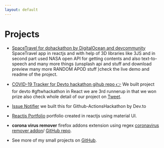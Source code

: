 ```yaml
---
layout: default
---
```


# Projects

* [SpaceTravel for dohackathon by DigitalOcean and devcommunity](https://github.com/krishnadevz/SpaceTravel) SpaceTravel app in reactjs and with help of 3D libraries like 3JS and in second part used NASA open API for getting contents and also text-to-speech and many more things (unsplash api and stuff and download preview many more RANDOM APOD stuff )check the live demo and readme of the project.

* [COVID-19 Tracker for Devto hackathon gihub repo 👉](https://github.com/itshally/wb-covid19) We
built project for devto #gftwhackathon in React we are 3rd runnerup in that we won prize also check whole detail of our project on [Tweet](https://twitter.com/krishnadevz/status/1276340062788214785).
* [Issue Notifier](https://github.com/itshally/issue-notifier) we built this for Github-ActionsHackathon by Dev.to 
* [Reactjs Portfolio](https://github.com/krishnadevz/ReactPortfolio) portfolio created in reactjs using material UI.
* **corona virus remover** firefox addons extension using regex [coronavirus remover addon](https://addons.mozilla.org/en-US/firefox/addon/coronavirus-remover/)/ [GitHub repo](https://addons.mozilla.org/en-US/firefox/addon/coronavirus-remover/).

* See more of my small projects on [GitHub](https://github.com/krishnadevz).
 
